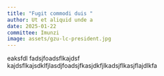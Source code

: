 ```yaml
---
title: "Fugit commodi duis "
author: Ut et aliquid unde a
date: 2025-01-22
committee: Imunzi
image: assets/gzu-lc-president.jpg
---
```

eaksfdl fadsjfoadsflkajdsf kajdsflkajsdklfjlasdjfoadsjfkasjdkfjlkadsjflkasjflajdlkfa
